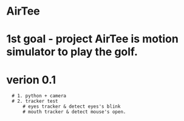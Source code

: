# AirTee
  # 1st goal - project AirTee is motion simulator to play the golf.
  # verion 0.1
      # 1. python + camera
      # 2. tracker test
          # eyes tracker & detect eyes's blink
          # mouth tracker & detect mouse's open.
  
